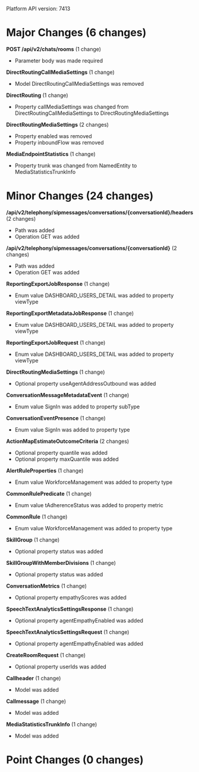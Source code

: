 Platform API version: 7413




# Major Changes (6 changes)

**POST /api/v2/chats/rooms** (1 change)

* Parameter body was made required

**DirectRoutingCallMediaSettings** (1 change)

* Model DirectRoutingCallMediaSettings was removed

**DirectRouting** (1 change)

* Property callMediaSettings was changed from DirectRoutingCallMediaSettings to DirectRoutingMediaSettings

**DirectRoutingMediaSettings** (2 changes)

* Property enabled was removed
* Property inboundFlow was removed

**MediaEndpointStatistics** (1 change)

* Property trunk was changed from NamedEntity to MediaStatisticsTrunkInfo


# Minor Changes (24 changes)

**/api/v2/telephony/sipmessages/conversations/{conversationId}/headers** (2 changes)

* Path was added
* Operation GET was added

**/api/v2/telephony/sipmessages/conversations/{conversationId}** (2 changes)

* Path was added
* Operation GET was added

**ReportingExportJobResponse** (1 change)

* Enum value DASHBOARD_USERS_DETAIL was added to property viewType

**ReportingExportMetadataJobResponse** (1 change)

* Enum value DASHBOARD_USERS_DETAIL was added to property viewType

**ReportingExportJobRequest** (1 change)

* Enum value DASHBOARD_USERS_DETAIL was added to property viewType

**DirectRoutingMediaSettings** (1 change)

* Optional property useAgentAddressOutbound was added

**ConversationMessageMetadataEvent** (1 change)

* Enum value SignIn was added to property subType

**ConversationEventPresence** (1 change)

* Enum value SignIn was added to property type

**ActionMapEstimateOutcomeCriteria** (2 changes)

* Optional property quantile was added
* Optional property maxQuantile was added

**AlertRuleProperties** (1 change)

* Enum value WorkforceManagement was added to property type

**CommonRulePredicate** (1 change)

* Enum value tAdherenceStatus was added to property metric

**CommonRule** (1 change)

* Enum value WorkforceManagement was added to property type

**SkillGroup** (1 change)

* Optional property status was added

**SkillGroupWithMemberDivisions** (1 change)

* Optional property status was added

**ConversationMetrics** (1 change)

* Optional property empathyScores was added

**SpeechTextAnalyticsSettingsResponse** (1 change)

* Optional property agentEmpathyEnabled was added

**SpeechTextAnalyticsSettingsRequest** (1 change)

* Optional property agentEmpathyEnabled was added

**CreateRoomRequest** (1 change)

* Optional property userIds was added

**Callheader** (1 change)

* Model was added

**Callmessage** (1 change)

* Model was added

**MediaStatisticsTrunkInfo** (1 change)

* Model was added


# Point Changes (0 changes)

